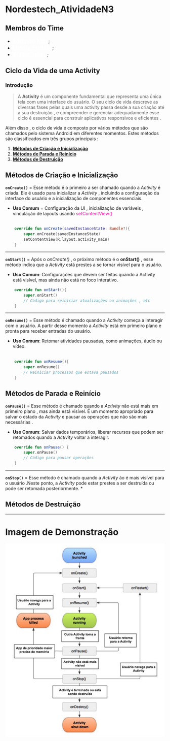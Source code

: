 # Nordestech_AtividadeN3

## Membros do Time 

<div>
    <ul>
        <li class="link">
            <a href="https://github.com/Dev-kyw3010" style="font-size:18px;color:#fff;">Eduardo Kim</a>
            <span>;</span>
        </li>
        <li class="link">
            <a href="https://github.com/leebortnik" style="font-size:18px;color:#fff;">Letícia Bortnik</a>
            <span>;</span>
        </li>
        <li class="link">
            <a href="https://github.com/RealTastes" style="font-size:18px;color:#fff;">Walter Teles</a>
            <span>;</span>
        </li>
    </ul>
</div>

## Ciclo da Vida de uma Activity

### Introdução 

> A __Activity__ é um componente fundamental que representa uma única tela com uma interface do usuário. O seu ciclo de vida descreve as diversas fases pelas quais uma activity passa desde a sua criação até a sua destruição , e compreender e gerenciar adequadamente esse ciclo é essencial para construir aplicativos responsivos e eficientes .
> 
Além disso , o ciclo de vida é composto por vários métodos que são chamados pelo sistema Android em diferentes momentos. Estes métodos são classificados em três grupos principais :

1. [ __Métodos de Criação e Inicialização__](#métodos-de-criação-e-inicialização)
2. [__Métodos de Parada e Reinício__](#métodos-de-parada-e-reinício)
3. [__Métodos de Destruição__](#métodos-de-destruição)


## Métodos de Criação e Inicialização

__`onCreate()`__ = Esse método é o primeiro a ser chamado quando a _Activity_ é criada. Ele é usado para inicializar a _Activity_ , incluindo a configuração da interface do usuário e a inicialização de componentes essenciais.
* __Uso Comum__ = Configuração  da UI , inicialização de variáveis , vinculação de layouts usando <span style="color:#ff00aa">setContentView()</span>
``` Kotlin

    override fun onCreate(savedInstanceState: Bundle?){
        super.onCreate(savedInstanceState)
        setContentView(R.layout.activity_main)
    }
```
---
 __`onStart()`__ = Após o _onCreate()_ , o próximo método é o __onStart()__ , esse método indica que a _Activity_ está prestes a se tornar visível para o usuário.
* __Uso Comum__: Configurações que devem ser feitas quando a Activity está visível, mas ainda não está no foco interativo.

``` kotlin
    override fun onStart(){
        super.onStart()
        // Código para reiniciar atualizações ou animações , etc 
    }
```
---
__`onResume()`__ = Esse método é chamado quando a _Activity_ começa a interagir com o usuário. A partir desse momento a _Activity_ está em primeiro plano e pronta para receber entradas do usuário.
* __Uso Comum__: Retomar atividades pausadas, como animações, áudio ou vídeo.

``` kotlin

    override fun onResume(){
        super.onResume()
        // Reiniciar processos que estava pausados
    }
```
## Métodos de Parada e Reinício

__`onPause()`__ = Esse método é chamado quando a _Activity_ não está mais em primeiro plano , mas ainda está visível. É um momento apropriado para salvar o estado da _Activity_ e pausar as operações que não são mais necessárias .
* __Uso Comum__: Salvar dados temporários, liberar recursos que podem ser retomados quando a *Activity* voltar a interagir.
``` kotlin
    override fun onPause() {
        super.onPause()
        // Código para pausar operações
    }
```
---
__`onStop()`__ = Esse método é chamado quando a _Activity_ ão é mais visível para o usuário .Neste ponto, a _Activity_ pode estar prestes a ser destruída ou pode ser retomada posteriormente.
* 

## Métodos de Destruição

---
# Imagem de Demonstração

![Ciclo de Vida da Activity](/img/ciclo_de_vida_Activity.webp)


